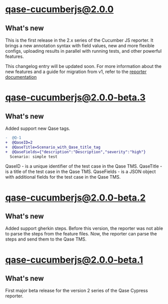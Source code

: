 # qase-cucumberjs@2.0.0

## What's new

This is the first release in the 2.x series of the Cucumber JS reporter.
It brings a new annotation syntax with field values,
new and more flexible configs, uploading results in parallel with running tests,
and other powerful features.

This changelog entry will be updated soon.
For more information about the new features and a guide for migration from v1, refer to the
[reporter documentation](https://github.com/qase-tms/qase-javascript/tree/main/qase-cucumberjs#readme)

# qase-cucumberjs@2.0.0-beta.3

## What's new

Added support new Qase tags.

```diff
-  @Q-1
+  @QaseID=2
+  @QaseTitle=Scenario_with_Qase_title_tag
+  @QaseFields={"description":"Description","severity":"high"}
  Scenario: simple test
```

QaseID - is a unique identifier of the test case in the Qase TMS.
QaseTitle - is a title of the test case in the Qase TMS.
QaseFields - is a JSON object with additional fields for the test case in the Qase TMS.

# qase-cucumberjs@2.0.0-beta.2

## What's new

Added support gherkin steps.
Before this version, the reporter was not able to parse the steps from the feature files.
Now, the reporter can parse the steps and send them to the Qase TMS.

# qase-cucumberjs@2.0.0-beta.1

## What's new

First major beta release for the version 2 series of the Qase Cypress reporter.
